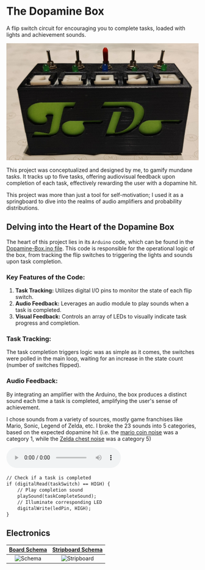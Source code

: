 # The Dopamine Box
A flip switch circuit for encouraging you to complete tasks, loaded with lights and achievement sounds.

![The Dopamine Box](https://raw.githubusercontent.com/SenanS/Dopamine-Box/main/Images/Box%20Front.jpg)

This project was conceptualized and designed by me, to gamify mundane tasks. It tracks up to five tasks, offering audiovisual feedback upon completion of each task, effectively rewarding the user with a dopamine hit.

This project was more than just a tool for self-motivation; I used it as a springboard to dive into the realms of audio amplifiers and probability distributions.

## Delving into the Heart of the Dopamine Box
The heart of this project lies in its `Arduino` code, which can be found in the [Dopamine-Box.ino file](https://github.com/SenanS/Dopamine-Box/blob/main/Dopamine-Box.ino). 
This code is responsible for the operational logic of the box, from tracking the flip switches to triggering the lights and sounds upon task completion.

### Key Features of the Code:
1. **Task Tracking:** Utilizes digital I/O pins to monitor the state of each flip switch.
2. **Audio Feedback:** Leverages an audio module to play sounds when a task is completed.
3. **Visual Feedback:** Controls an array of LEDs to visually indicate task progress and completion.

### Task Tracking:
The task completion triggers logic was as simple as it comes, the switches were polled in the main loop, waiting for an increase in the state count (number of switches flipped).

### Audio Feedback:
By integrating an amplifier with the Arduino, the box produces a distinct sound each time a task is completed, amplifying the user's sense of achievement.

I chose sounds from a variety of sources, mostly game franchises like Mario, Sonic, Legend of Zelda, etc.
I broke the 23 sounds into 5 categories, based on the expected dopamine hit (i.e. the [mario coin noise](https://www.youtube.com/watch?v=mQSmVZU5EL4) was a category 1, while the [Zelda chest noise](https://www.youtube.com/watch?v=5VRr9NG7RE0) was a category 5)

 <audio controls>
    <source src="{{ site.baseurl }}/public/Dopamine/a2.wav" type="audio/mpeg">
    Your browser does not support the audio element.
</audio>

```arduino
// Check if a task is completed
if (digitalRead(taskSwitch) == HIGH) {
    // Play completion sound
    playSound(taskCompleteSound);
    // Illuminate corresponding LED
    digitalWrite(ledPin, HIGH);
}
```

## Electronics

[Board Schema](Schema.pdf) | [Stripboard Schema](Stripboard.pdf)
:-------------------------:|:-------------------------:
![Schema](https://user-images.githubusercontent.com/30498489/143792116-d8c3bf85-45dd-46d5-a239-992edfecd1a4.jpg) | ![Stripboard](https://github.com/SenanS/Dopamine-Box/assets/30498489/4344cf08-0fb6-437d-9f40-663cb631e6e3)
